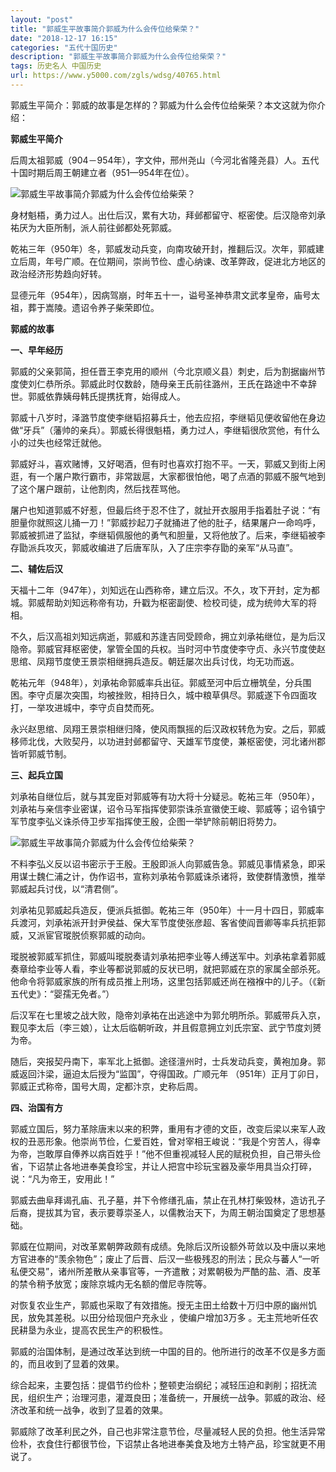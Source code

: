 ```yaml
---
layout: "post"
title: "郭威生平故事简介郭威为什么会传位给柴荣？"
date: "2018-12-17 16:15"
categories: "五代十国历史"
description: "郭威生平故事简介郭威为什么会传位给柴荣？"
tags: 历史名人 中国历史
url: https://www.y5000.com/zgls/wdsg/40765.html
---
```






郭威生平简介：郭威的故事是怎样的？郭威为什么会传位给柴荣？本文这就为你介绍：

 **郭威生平简介**

后周太祖郭威（904－954年），字文仲，邢州尧山（今河北省隆尧县）人。五代十国时期后周王朝建立者（951—954年在位）。

![郭威生平故事简介郭威为什么会传位给柴荣？](https://img.y5000.com/uploads/allimg/190213/50df9ee35b6340907f3afb6210954a22.jpg)

身材魁梧，勇力过人。出仕后汉，累有大功，拜邺都留守、枢密使。后汉隐帝刘承祐厌为大臣所制，派人前往邺都处死郭威。

乾祐三年（950年）冬，郭威发动兵变，向南攻破开封，推翻后汉。次年，郭威建立后周，年号广顺。在位期间，崇尚节俭、虚心纳谏、改革弊政，促进北方地区的政治经济形势趋向好转。

显德元年（954年），因病驾崩，时年五十一，谥号圣神恭肃文武孝皇帝，庙号太祖，葬于嵩陵。遗诏令养子柴荣即位。

 **郭威的故事**

 **一、早年经历**

郭威的父亲郭简，担任晋王李克用的顺州（今北京顺义县）刺史，后为割据幽州节度使刘仁恭所杀。郭威此时仅数龄，随母亲王氏前往潞州，王氏在路途中不幸辞世。郭威依靠姨母韩氏提携抚育，始得成人。

郭威十八岁时，泽潞节度使李继韬招募兵士，他去应招，李继韬见便收留他在身边做“牙兵”（藩帅的亲兵）。郭威长得很魁梧，勇力过人，李继韬很欣赏他，有什么小的过失也经常迁就他。

郭威好斗，喜欢赌博，又好喝酒，但有时也喜欢打抱不平。一天，郭威又到街上闲逛，有一个屠户欺行霸市，非常跋扈，大家都很怕他，喝了点酒的郭威不服气地到了这个屠户跟前，让他割肉，然后找茬骂他。

屠户也知道郭威不好惹，但最后终于忍不住了，就扯开衣服用手指着肚子说：“有胆量你就照这儿捅一刀！”郭威抄起刀子就捅进了他的肚子，结果屠户一命呜呼，郭威被抓进了监狱，李继韬佩服他的勇气和胆量，又将他放了。后来，李继韬被李存勖派兵攻灭，郭威收编进了后唐军队，入了庄宗李存勖的亲军“从马直”。

 **二、辅佐后汉**

天福十二年（947年），刘知远在山西称帝，建立后汉。不久，攻下开封，定为都城。郭威帮助刘知远称帝有功，升戳为枢密副使、检校司徒，成为统帅大军的将相。

不久，后汉高祖刘知远病逝，郭威和苏逢吉同受顾命，拥立刘承祐继位，是为后汉隐帝。郭威官拜枢密使，掌管全国的兵权。当时河中节度使李守贞、永兴节度使赵思绾、凤翔节度使王景崇相继拥兵造反。朝廷屡次出兵讨伐，均无功而返。

乾祐元年（948年），刘承祐命郭威率兵出征。郭威至河中后立栅筑垒，分兵围困。李守贞屡次突围，均被挫败，相持日久，城中粮草俱尽。郭威遂下令四面攻打，一举攻进城中，李守贞自焚而死。

永兴赵思绾、凤翔王景崇相继归降，使风雨飘摇的后汉政权转危为安。之后，郭威移师北伐，大败契丹，以功进封邺都留守、天雄军节度使，兼枢密使，河北诸州郡皆听郭威节制。

 **三、起兵立国**

刘承祐自继位后，就与其宠臣对郭威等有功大将十分疑忌。乾祐三年（950年），刘承祐与亲信李业密谋，诏令马军指挥使郭崇诛杀宣徽使王峻、郭威等；诏令镇宁军节度李弘义诛杀侍卫步军指挥使王殷，企图一举铲除前朝旧将势力。

![郭威生平故事简介郭威为什么会传位给柴荣？](https://img.y5000.com/uploads/allimg/190213/3fc44cc0e127aa0faf38cd7f6eb2671f.jpg)

不料李弘义反以诏书密示于王殷。王殷即派人向郭威告急。郭威见事情紧急，即采用谋士魏仁浦之计，伪作诏书，宣称刘承祐令郭威诛杀诸将，致使群情激愤，推举郭威起兵讨伐，以“清君侧”。

刘承祐见郭威起兵造反，便派兵抵御。乾祐三年（950年）十一月十四日，郭威率兵渡河，刘承祐派开封尹侯益、保大军节度使张彦超、客省使阎晋卿等率兵抗拒郭威，又派宦官瑽脱侦察郭威的动向。

瑽脱被郭威军抓住，郭威叫瑽脱奏请刘承祐把李业等人缚送军中。刘承祐拿着郭威奏章给李业等人看，李业等都说郭威的反状已明，就把郭威在京的家属全部杀死。他命令将郭威家族的所有成员推上刑场，这里包括郭威还尚在襁褓中的儿子。（《新五代史》：“婴孺无免者。”）

后汉军在七里坡之战大败，隐帝刘承祐在出逃途中为郭允明所杀。郭威带兵入京，觐见李太后（李三娘），让太后临朝听政，并且假意拥立刘氏宗室、武宁节度刘赟为帝。

随后，突报契丹南下，率军北上抵御。途径澶州时，士兵发动兵变，黄袍加身。郭威返回汴梁，逼迫太后授为“监国”，夺得国政。广顺元年
（951年）正月丁卯日，郭威正式称帝，国号大周，定都汴京，史称后周。

 **四、治国有方**

郭威立国后，努力革除唐末以来的积弊，重用有才德的文臣，改变后梁以来军人政权的丑恶形象。他崇尚节俭，仁爱百姓，曾对宰相王峻说：“我是个穷苦人，得幸为帝，岂敢厚自俸养以病百姓乎！”他不但重视减轻人民的赋税负担，自己带头俭省，下诏禁止各地进奉美食珍宝，并让人把宫中珍玩宝器及豪华用具当众打碎，说：“凡为帝王，安用此！”  

郭威去曲阜拜谒孔庙、孔子墓，并下令修缮孔庙，禁止在孔林打柴毁林，造访孔子后裔，提拔其为官，表示要尊崇圣人，以儒教治天下，为周王朝治国奠定了思想基础。

郭威在位期间，对改革累朝弊政颇有成绩。免除后汉所设额外苛敛以及中唐以来地方官进奉的“羡余物色”；废止了后晋、后汉一些极残忍的刑法；民众与蕃人“一听私便交易”，诸州所差散从亲事官等，一齐遣散；对累朝极为严酷的盐、酒、皮革的禁令稍予放宽；废除京城内无名额的僧尼寺院等。

对恢复农业生产，郭威也采取了有效措施。授无主田土给数十万归中原的幽州饥民，放免其差税。以田分给现佃户充永业 ，使编户增加3万多
。无主荒地听任农民耕垦为永业，提高农民生产的积极性。

郭威的治国体制，是通过改革达到统一中国的目的。他所进行的改革不仅是多方面的，而且收到了显着的效果。

综合起来，主要包括：提倡节约俭朴；整顿吏治纲纪；减轻压迫和剥削；招抚流民，组织生产；治理河患，灌溉良田；准备统一，开展统一战争。郭威的政治、经济改革和统一战争，收到了显着的效果。

郭威除了改革利民之外，自己也非常注意节俭，尽量减轻人民的负担。他生活异常俭朴，衣食住行都很节俭，下诏禁止各地进奉美食及地方土特产品，珍宝就更不用说了。
